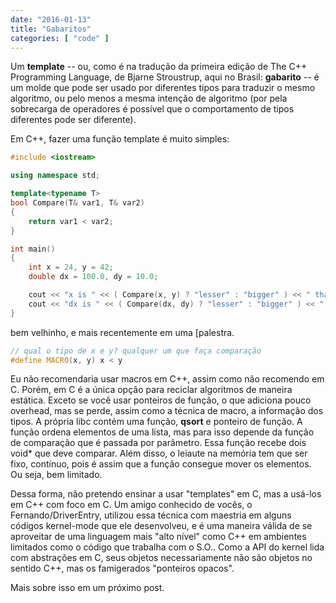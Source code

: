 ```yaml
---
date: "2016-01-13"
title: "Gabaritos"
categories: [ "code" ]
---
```

Um __template__ -- ou, como é na tradução da primeira edição de The C++ Programming Language, de Bjarne Stroustrup, aqui no Brasil: __gabarito__ -- é um molde que pode ser usado por diferentes tipos para traduzir o mesmo algoritmo, ou pelo menos a mesma intenção de algoritmo (por pela sobrecarga de operadores é possível que o comportamento de tipos diferentes pode ser diferente).

Em C++, fazer uma função template é muito simples:

```cpp
#include <iostream>

using namespace std;

template<typename T>
bool Compare(T& var1, T& var2)
{
	return var1 < var2;
}

int main()
{
	int x = 24, y = 42;
	double dx = 100.0, dy = 10.0;

	cout << "x is " << ( Compare(x, y) ? "lesser" : "bigger" ) << " than y\n";
	cout << "dx is " << ( Compare(dx, dy) ? "lesser" : "bigger" ) << " than dy\n";
}
```



 bem velhinho, e mais recentemente em uma [palestra.

```cpp
// qual o tipo de x e y? qualquer um que faça comparação
#define MACRO(x, y) x < y
```

Eu não recomendaria usar macros em C++, assim como não recomendo em C. Porém, em C é a única opção para reciclar algoritmos de maneira estática. Exceto se você usar ponteiros de função, o que adiciona pouco overhead, mas se perde, assim como a técnica de macro, a informação dos tipos. A própria libc contém uma função, __qsort__ e ponteiro de função. A função ordena elementos de uma lista, mas para isso depende da função de comparação que é passada por parâmetro. Essa função recebe dois void* que deve comparar. Além disso, o leiaute na memória tem que ser fixo, contínuo, pois é assim que a função consegue mover os elementos. Ou seja, bem limitado.



Dessa forma, não pretendo ensinar a usar "templates" em C, mas a usá-los em C++ com foco em C. Um amigo conhecido de vocês, o Fernando/DriverEntry, utilizou essa técnica com maestria em alguns códigos kernel-mode que ele desenvolveu, e é uma maneira válida de se aproveitar de uma linguagem mais "alto nível" como C++ em ambientes limitados como o código que trabalha com o S.O.. Como a API do kernel lida com abstrações em C, seus objetos necessariamente não são objetos no sentido C++, mas os famigerados "ponteiros opacos".

Mais sobre isso em um próximo post.
